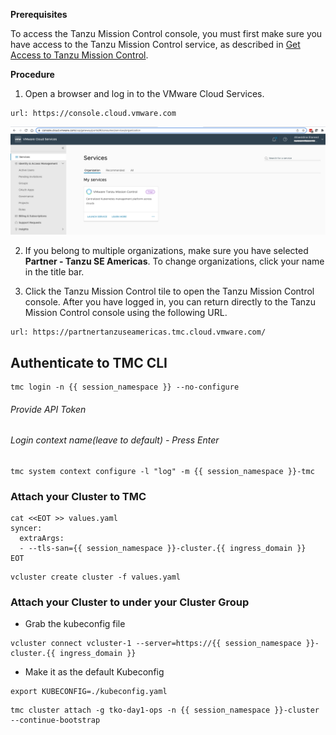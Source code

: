 **Prerequisites**

To access the Tanzu Mission Control console, you must first make sure you have access to the Tanzu Mission Control service, as described in [Get Access to Tanzu Mission Control](ttps://docs.vmware.com/en/VMware-Tanzu-Mission-Control/services/tanzumc-getstart/GUID-5EE71386-4279-4A31-974B-648BA3A9AEEC.html#GUID-5EE71386-4279-4A31-974B-648BA3A9AEEC).


**Procedure**

1. Open a browser and log in to the VMware Cloud Services.

```dashboard:open-url
url: https://console.cloud.vmware.com
```

![](images/vmw-cloud-console-1.png)


2. If you belong to multiple organizations, make sure you have selected **Partner - Tanzu SE Americas**. To change organizations, click your name in the title bar.

3. Click the Tanzu Mission Control tile to open the Tanzu Mission Control console. After you have logged in, you can return directly to the Tanzu Mission Control console using the following URL.

```dashboard:open-url
url: https://partnertanzuseamericas.tmc.cloud.vmware.com/
```

## Authenticate to TMC CLI

```execute-1
tmc login -n {{ session_namespace }} --no-configure
```

###### Provide API Token
###### Login context name(leave to default) - Press Enter

```execute-1
tmc system context configure -l "log" -m {{ session_namespace }}-tmc
```

### Attach your Cluster to TMC

```execute-1
cat <<EOT >> values.yaml
syncer:
  extraArgs:
  - --tls-san={{ session_namespace }}-cluster.{{ ingress_domain }}
EOT
```

```execute-1
vcluster create cluster -f values.yaml
```


### Attach your Cluster to under your Cluster Group

* Grab the kubeconfig file
```execute-1
vcluster connect vcluster-1 --server=https://{{ session_namespace }}-cluster.{{ ingress_domain }}
```
* Make it as the default Kubeconfig

```execute-1
export KUBECONFIG=./kubeconfig.yaml
```

```execute-1
tmc cluster attach -g tko-day1-ops -n {{ session_namespace }}-cluster --continue-bootstrap
```

